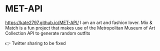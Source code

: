 # MET-API
https://kate2797.github.io/MET-API/
I am an art and fashion lover. Mix & Match is a fun project that makes use of the Metropolitan Museum of Art Collection API to generate random outfits

👉 Twitter sharing to be fixed
